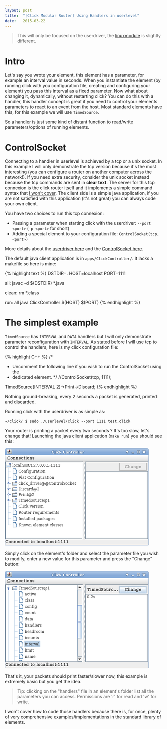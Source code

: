 ```yaml
---
layout: post
title:  "[Click Modular Router] Using Handlers in userlevel"
date:   2015-03-22
---
```


> This will only be focused on the userdriver, the [linuxmodule](http://www.read.cs.ucla.edu/click/docs/linuxmodule) is slightly different.

# Intro
Let's say you wrote your element, this element has a parameter, for example an interval value in seconds. When you instantiate the element (by running click with you configuration file, creating and configuring your element) you pass this interval as a fixed parameter. Now what about changing it, dynamically, without restarting click? You can do this with a handler, this handler concept is great if you need to control your elements parameters to react to an event from the host. Most standard elements have this, for this example we will use `TimedSource`.

So a handler is just some kind of distant function to read/write parameters/options of running elements.

# ControlSocket
Connecting to a handler in userlevel is achieved by a tcp or a unix socket. In this example I will only demonstrate the tcp version because it's the most interesting (you can configure a router on another computer across the network!). If you need extra security, consider the unix socket instead because the tcp commands are sent in **clear text**. The server for this tcp connexion is the click router itself and it implements a simple command syntax that [I won't cover](http://www.read.cs.ucla.edu/click/elements/controlsocket#server-commands). The client side is a simple java application, if you are not satisfied with this application (it's not great) you can always code your own client.

You have two choices to run this tcp connexion:

- Passing a parameter when starting click with the userdriver: `--port <port>` (`-p <port>` for short)
- Adding a special element to your configuration file: `ControlSocket(tcp, <port>)`

More details about the [userdriver here](http://www.read.cs.ucla.edu/click/docs/userdriver) and the [ControlSocket here](http://www.read.cs.ucla.edu/click/elements/controlsocket).

The default java client application is in `apps/ClickController/`. It lacks a makefile so here is mine:

{% highlight text %}
DSTDIR=.
HOST=localhost
PORT=1111

all:
	javac -d $(DSTDIR) *.java

clean:
	rm *.class

run: all
	java ClickController $(HOST) $(PORT)
{% endhighlight %}

# The simplest example

`TimedSource` has `INTERVAL` and `DATA` handlers but I will only demonstrate parameter reconfiguration with `INTERVAL`. As stated before I will use tcp to control the handlers, here is my click configuration file:

{% highlight C++ %}
/*
 * Uncomment the following line if you wish to run the ControlSocket using the
 * dedicated element.
 */
//ControlSocket(tcp, 1111);

TimedSource(INTERVAL 2)->Print->Discard;
{% endhighlight %}

Nothing ground-breaking, every 2 seconds a packet is generated, printed and discarded.

Running click with the userdriver is as simple as:

```
~/click/ $ sudo ./userlevel/click --port 1111 test.click
```

Your router is printing a packet every two seconds ? It's too slow, let's change that! Launching the java client application (`make run`) you should see this:

![ClickController](/assets/ClickController.png)

Simply click on the element's folder and select the parameter file you wish to modify, enter a new value for this parameter and press the "Change" button:

![ClickController_config](/assets/ClickController_config.png)

That's it, your packets should print faster/slower now, this example is extremely basic but you get the idea.

> Tip: clicking on the "handlers" file in an element's folder list all the parameters you can access.
> Permissions are 'r' for read and 'w' for write.

I won't cover how to code those handlers because there is, for once, plenty of very comprehensive examples/implementations in the standard library of elements.
